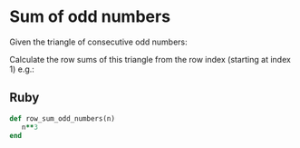 # Sum of odd numbers

Given the triangle of consecutive odd numbers:

Calculate the row sums of this triangle from the row index (starting at index 1) e.g.:

## Ruby
```ruby
def row_sum_odd_numbers(n)
   n**3
end
```